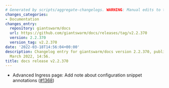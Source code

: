 ```yaml
---
# Generated by scripts/aggregate-changelogs. WARNING: Manual edits to this files will be overwritten.
changes_categories:
- Documentation
changes_entry:
  repository: giantswarm/docs
  url: https://github.com/giantswarm/docs/releases/tag/v2.2.370
  version: 2.2.370
  version_tag: v2.2.370
date: '2022-03-18T14:56:04+00:00'
description: Changelog entry for giantswarm/docs version 2.2.370, published on 18
  March 2022, 14:56.
title: docs release v2.2.370
---
```


- Advanced Ingress page: Add note about configuration snippet annotations ([#1368](https://github.com/giantswarm/docs/pull/1368))

